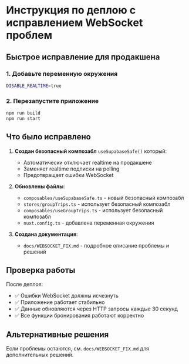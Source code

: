 # Инструкция по деплою с исправлением WebSocket проблем

## Быстрое исправление для продакшена

### 1. Добавьте переменную окружения
```bash
DISABLE_REALTIME=true
```

### 2. Перезапустите приложение
```bash
npm run build
npm run start
```

## Что было исправлено

1. **Создан безопасный композабл** `useSupabaseSafe()` который:
   - Автоматически отключает realtime на продакшене
   - Заменяет realtime подписки на polling
   - Предотвращает ошибки WebSocket

2. **Обновлены файлы**:
   - `composables/useSupabaseSafe.ts` - новый безопасный композабл
   - `stores/groupTrips.ts` - использует безопасный композабл
   - `composables/useGroupTrips.ts` - использует безопасный композабл
   - `nuxt.config.ts` - добавлена переменная окружения

3. **Создана документация**:
   - `docs/WEBSOCKET_FIX.md` - подробное описание проблемы и решений

## Проверка работы

После деплоя:
- ✅ Ошибки WebSocket должны исчезнуть
- ✅ Приложение работает стабильно
- ✅ Данные обновляются через HTTP запросы каждые 30 секунд
- ✅ Все функции бронирования работают корректно

## Альтернативные решения

Если проблемы остаются, см. `docs/WEBSOCKET_FIX.md` для дополнительных решений. 